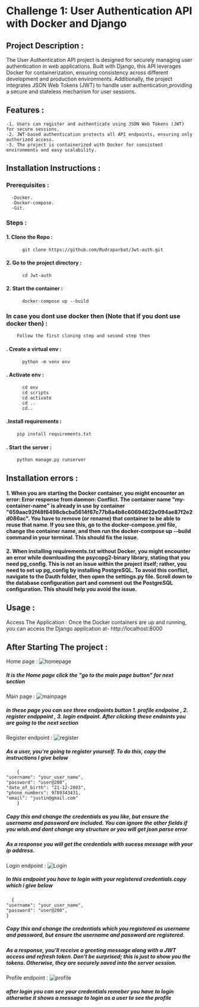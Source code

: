 # Challenge 1: User Authentication API with Docker and Django
## Project Description :
  The User Authentication API project is designed for securely managing user authentication in web applications. Built with Django, this API leverages Docker for                               containerization, ensuring consistency across different development and production environments. Additionally, the project integrates JSON Web Tokens (JWT) to handle user                   authentication,providing a secure and stateless mechanism for user sessions.
## Features :
    -1. Users can register and authenticate using JSON Web Tokens (JWT) for secure sessions.
    -2. JWT-based authentication protects all API endpoints, ensuring only authorized access.
    -3. The project is containerized with Docker for consistent environments and easy scalability.
## Installation Instructions :
  ### Prerequisites :
      -Docker.
      -Docker-compose.
      -Git.
  ### Steps :
  #### 1. Clone the Repo :
          git clone https://github.com/Rudraparbat/Jwt-auth.git
  #### 2. Go to the project directory : 
          cd Jwt-auth  
  #### 2. Start the container : 
          docker-compose up --build
  ### In case you dont use docker then (Note that if you dont use docker then) :
        Follow the first cloning step and second step then
  #### . Create a virtual env :
          python -m venv env
  #### . Activate env :
          cd env
          cd scripts
          cd activate
          cd ..
          cd..
  #### .Install requirements :
        pip install requirements.txt
  #### . Start the server :
        python manage.py runserver
## Installation errors :
  #### 1. When you are starting the Docker container, you might encounter an error: Error response from daemon: Conflict. The container name "my-container-name" is already in use by container "659aac92f48f6498cbcba5614f67c77b8a4b8c60694622e094ae87f2e2d086ac". You have to remove (or rename) that container to be able to reuse that name. If you see this, go to the docker-compose.yml file, change the container name, and then run the docker-compose up --build command in your terminal. This should fix the issue.
  
#### 2. When installing requirements.txt without Docker, you might encounter an error while downloading the psycopg2-binary library, stating that you need pg_config. This is not an issue within the project itself; rather, you need to set up pg_config by installing PostgreSQL. To avoid this conflict, navigate to the Dauth folder, then open the settings.py file. Scroll down to the database configuration part and comment out the PostgreSQL configuration. This should help you avoid the issue.       
## Usage : 
  Access The Application :
      Once the Docker containers are up and running, you can access the Django application at-
      http://localhost:8000
## After Starting The project :
  Home page :
      ![homepage](https://github.com/user-attachments/assets/7f4b02d8-da9d-4c6a-ba2c-8ad50de0d0b6)
  ##### It is the Home page click the "go to the main page button" for next section
  Main page :
      ![mainpage](https://github.com/user-attachments/assets/9dfd30c0-1797-444c-9ee4-de9a95fe731f)
  ##### in these page you can see three endpoints button 1. profile endpoine , 2. register endppoint ,  3. login endpoint. After clicking these endoints you are going to the next section
  Register endpoint :
      ![register](https://github.com/user-attachments/assets/84d6b16b-6c32-4ecb-a05a-d9fb7879f1bb)
  ##### As a user, you're going to register yourself. To do this, copy the instructions I give below
        {
    "username": "your_user_name",
    "password": "user@200",
    "date_of_birth": "21-12-2003",
    "phone_numbers": 9789343431,
    "email": "justin@gmail.com"
        }
  ##### Copy this and change the credentials as you like, but ensure the username and password are included. You can ignore the other fields if you wish.and dont change any structure or you will get json parse error
  ##### As a response you will get the credentials with sucess message with your ip address.
  Login endpoint :
      ![Login](https://github.com/user-attachments/assets/d76373c4-f517-4f4e-8335-75e23f0ab203)
  ##### In this endpoint you have to login with your registered credentials.copy which i give below 
  
      {
    "username": "your_user_name",
    "password": "user@200",
    }
   ##### Copy this and change the credentials which you registered as username and password, but ensure the username and password are registered.
   ##### As a response, you'll receive a greeting message along with a JWT access and refresh token. Don't be surprised; this is just to show you the tokens. Otherwise, they are securely saved into the server session.
   Profile endpoint :
       ![profile](https://github.com/user-attachments/assets/55fa20b7-7e4c-4611-924a-b0c50d67f186)

##### after login you can see your credentials remeber you have to login otherwise it shows a message to login as a user to see the profile


  

  




       
